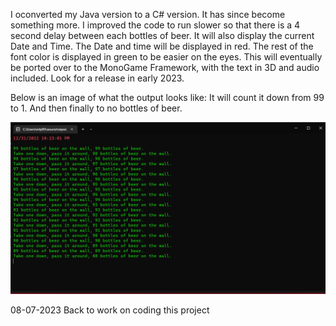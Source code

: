I oconverted my Java version to a C# version. It has since become something more.
I improved the code to run slower so that there is a 4 second delay between each bottles of beer.
It will also display the current Date and Time. The Date and time will be displayed in red.
The rest of the font color is displayed in green to be easier on the eyes.
This will eventually be ported over to the MonoGame Framework, with the text in 3D and audio included.
Look for a release in early 2023.

Below is an image of what the output looks like: 
It will count it down from 99 to 1. And then finally to no bottles of beer.

<img src="https://github.com/MikePiotrowski/C-BeerSong/blob/main/BeerSong.png?raw=true">

08-07-2023 Back to work on coding this project

